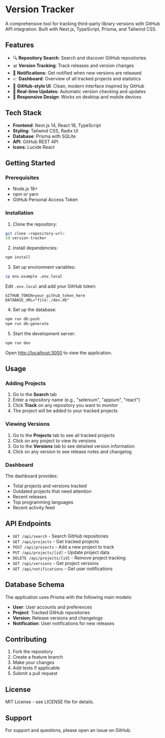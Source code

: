 # Version Tracker

A comprehensive tool for tracking third-party library versions with GitHub API integration. Built with Next.js, TypeScript, Prisma, and Tailwind CSS.

## Features

- 🔍 **Repository Search**: Search and discover GitHub repositories
- 📊 **Version Tracking**: Track releases and version changes
- 🔔 **Notifications**: Get notified when new versions are released
- 📈 **Dashboard**: Overview of all tracked projects and statistics
- 🎨 **GitHub-style UI**: Clean, modern interface inspired by GitHub
- 🚀 **Real-time Updates**: Automatic version checking and updates
- 📱 **Responsive Design**: Works on desktop and mobile devices

## Tech Stack

- **Frontend**: Next.js 14, React 18, TypeScript
- **Styling**: Tailwind CSS, Radix UI
- **Database**: Prisma with SQLite
- **API**: GitHub REST API
- **Icons**: Lucide React

## Getting Started

### Prerequisites

- Node.js 18+ 
- npm or yarn
- GitHub Personal Access Token

### Installation

1. Clone the repository:
```bash
git clone <repository-url>
cd version-tracker
```

2. Install dependencies:
```bash
npm install
```

3. Set up environment variables:
```bash
cp env.example .env.local
```

Edit `.env.local` and add your GitHub token:
```
GITHUB_TOKEN=your_github_token_here
DATABASE_URL="file:./dev.db"
```

4. Set up the database:
```bash
npm run db:push
npm run db:generate
```

5. Start the development server:
```bash
npm run dev
```

Open [http://localhost:3000](http://localhost:3000) to view the application.

## Usage

### Adding Projects

1. Go to the **Search** tab
2. Enter a repository name (e.g., "selenium", "appium", "react")
3. Click **Track** on any repository you want to monitor
4. The project will be added to your tracked projects

### Viewing Versions

1. Go to the **Projects** tab to see all tracked projects
2. Click on any project to view its versions
3. Go to the **Versions** tab to see detailed version information
4. Click on any version to see release notes and changelog

### Dashboard

The dashboard provides:
- Total projects and versions tracked
- Outdated projects that need attention
- Recent releases
- Top programming languages
- Recent activity feed

## API Endpoints

- `GET /api/search` - Search GitHub repositories
- `GET /api/projects` - Get tracked projects
- `POST /api/projects` - Add a new project to track
- `PUT /api/projects/[id]` - Update project data
- `DELETE /api/projects/[id]` - Remove project tracking
- `GET /api/versions` - Get project versions
- `GET /api/notifications` - Get user notifications

## Database Schema

The application uses Prisma with the following main models:

- **User**: User accounts and preferences
- **Project**: Tracked GitHub repositories
- **Version**: Release versions and changelogs
- **Notification**: User notifications for new releases

## Contributing

1. Fork the repository
2. Create a feature branch
3. Make your changes
4. Add tests if applicable
5. Submit a pull request

## License

MIT License - see LICENSE file for details.

## Support

For support and questions, please open an issue on GitHub.
